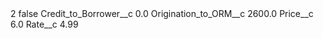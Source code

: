 <?xml version="1.0" encoding="UTF-8"?>
<CustomMetadata xmlns="http://soap.sforce.com/2006/04/metadata" xmlns:xsi="http://www.w3.org/2001/XMLSchema-instance" xmlns:xsd="http://www.w3.org/2001/XMLSchema">
    <label>2</label>
    <protected>false</protected>
    <values>
        <field>Credit_to_Borrower__c</field>
        <value xsi:type="xsd:double">0.0</value>
    </values>
    <values>
        <field>Origination_to_ORM__c</field>
        <value xsi:type="xsd:double">2600.0</value>
    </values>
    <values>
        <field>Price__c</field>
        <value xsi:type="xsd:double">6.0</value>
    </values>
    <values>
        <field>Rate__c</field>
        <value xsi:type="xsd:double">4.99</value>
    </values>
</CustomMetadata>
